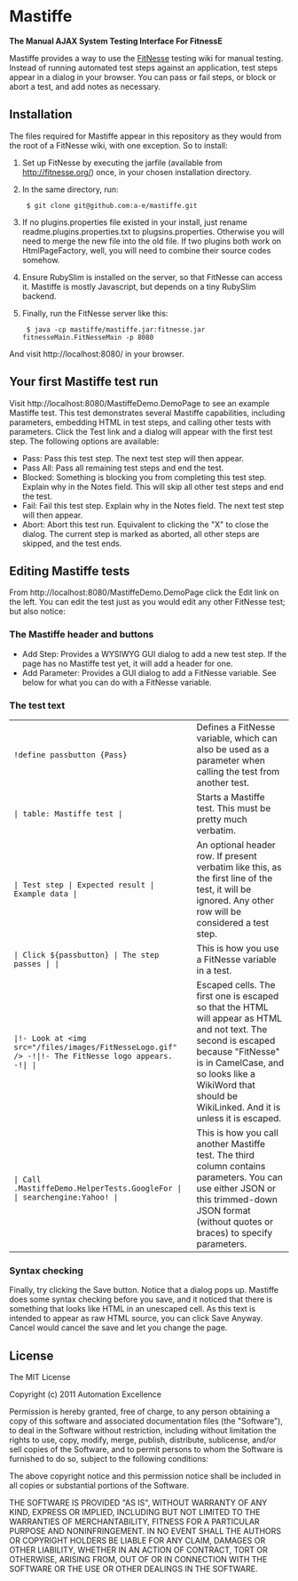 Mastiffe
========

**The Manual AJAX System Testing Interface For FitnessE**

Mastiffe provides a way to use the [FitNesse](http://fitnesse.org/) testing wiki for manual testing.  Instead of running automated test steps against an application, test steps appear in a dialog in your browser.  You can pass or fail steps, or block or abort a test, and add notes as necessary.


Installation
------------

The files required for Mastiffe appear in this repository as they would from the root of a FitNesse wiki, with one exception.  So to install:

1. Set up FitNesse by executing the jarfile (available from http://fitnesse.org/) once, in your chosen installation directory.
2. In the same directory, run:

        $ git clone git@github.com:a-e/mastiffe.git

3. If no plugins.properties file existed in your install, just rename readme.plugins.properties.txt to plugsins.properties.  Otherwise you will need to merge the new file into the old file.  If two plugins both work on HtmlPageFactory, well, you will need to combine their source codes somehow.
4. Ensure RubySlim is installed on the server, so that FitNesse can access it.  Mastiffe is mostly Javascript, but depends on a tiny RubySlim backend.
5. Finally, run the FitNesse server like this:

        $ java -cp mastiffe/mastiffe.jar:fitnesse.jar fitnesseMain.FitNesseMain -p 8080

And visit http://localhost:8080/ in your browser.


Your first Mastiffe test run
----------------------------

Visit http://localhost:8080/MastiffeDemo.DemoPage to see an example Mastiffe test.  This test demonstrates several Mastiffe capabilities, including parameters, embedding HTML in test steps, and calling other tests with parameters.  Click the Test link and a dialog will appear with the first test step.  The following options are available:

* Pass: Pass this test step.  The next test step will then appear.
* Pass All: Pass all remaining test steps and end the test.
* Blocked: Something is blocking you from completing this test step.  Explain why in the Notes field.  This will skip all other test steps and end the test.
* Fail: Fail this test step.  Explain why in the Notes field.  The next test step will then appear.
* Abort: Abort this test run.  Equivalent to clicking the "X" to close the dialog.  The current step is marked as aborted, all other steps are skipped, and the test ends.

Editing Mastiffe tests
----------------------

From http://localhost:8080/MastiffeDemo.DemoPage click the Edit link on the left.  You can edit the test just as you would edit any other FitNesse test; but also notice:

### The Mastiffe header and buttons

* Add Step: Provides a WYSIWYG GUI dialog to add a new test step.  If the page has no Mastiffe test yet, it will add a header for one.
* Add Parameter: Provides a GUI dialog to add a FitNesse variable.  See below for what you can do with a FitNesse variable.

### The test text

<table>
    <tr>
        <td><code>!define passbutton {Pass}</code></td>
        <td>Defines a FitNesse variable, which can also be used as a parameter when calling the test from another test.</td>
    </tr>
    <tr>
        <td><code>| table: Mastiffe test |</code></td>
        <td>Starts a Mastiffe test.  This must be pretty much verbatim.</td>
    </tr>
    <tr>
        <td><code>| Test step | Expected result | Example data |</code></td>
        <td>An optional header row.  If present verbatim like this, as the first line of the test, it will be ignored.  Any other row will be considered a test step.</td>
    </tr>
    <tr>
        <td><code>| Click ${passbutton} | The step passes | |</code></td>
        <td>This is how you use a FitNesse variable in a test.</td>
    </tr>
    <tr>
        <td><code>|!- Look at &lt;img src="/files/images/FitNesseLogo.gif" /&gt; -!|!- The FitNesse logo appears. -!| |</code></td>
        <td>Escaped cells.  The first one is escaped so that the HTML will appear as HTML and not text.  The second is escaped because "FitNesse" is in CamelCase, and so looks like a WikiWord that should be WikiLinked.  And it is unless it is escaped.</td>
    </tr>
    <tr>
        <td><code>| Call .MastiffeDemo.HelperTests.GoogleFor | | searchengine:Yahoo! |</code></td>
        <td>This is how you call another Mastiffe test.  The third column contains parameters.  You can use either JSON or this trimmed-down JSON format (without quotes or braces) to specify parameters.</td>
    </tr>
</table>

### Syntax checking

Finally, try clicking the Save button.  Notice that a dialog pops up.  Mastiffe does some syntax checking before you save, and it noticed that there is something that looks like HTML in an unescaped cell.  As this text is intended to appear as raw HTML source, you can click Save Anyway.  Cancel would cancel the save and let you change the page.


License
-------

The MIT License

Copyright (c) 2011 Automation Excellence

Permission is hereby granted, free of charge, to any person obtaining a copy of this software and associated documentation files (the "Software"), to deal in the Software without restriction, including without limitation the rights to use, copy, modify, merge, publish, distribute, sublicense, and/or sell copies of the Software, and to permit persons to whom the Software is furnished to do so, subject to the following conditions:

The above copyright notice and this permission notice shall be included in all copies or substantial portions of the Software.

THE SOFTWARE IS PROVIDED "AS IS", WITHOUT WARRANTY OF ANY KIND, EXPRESS OR IMPLIED, INCLUDING BUT NOT LIMITED TO THE WARRANTIES OF MERCHANTABILITY, FITNESS FOR A PARTICULAR PURPOSE AND NONINFRINGEMENT. IN NO EVENT SHALL THE AUTHORS OR COPYRIGHT HOLDERS BE LIABLE FOR ANY CLAIM, DAMAGES OR OTHER LIABILITY, WHETHER IN AN ACTION OF CONTRACT, TORT OR OTHERWISE, ARISING FROM, OUT OF OR IN CONNECTION WITH THE SOFTWARE OR THE USE OR OTHER DEALINGS IN THE SOFTWARE.
